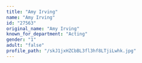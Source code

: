 ```yaml
---
title: "Amy Irving"
name: "Amy Irving"
id: "27563"
original_name: "Amy Irving"
known_for_department: "Acting"
gender: "1"
adult: "false"
profile_path: "/skJ1jxHZCbBL3fl3hf8LTjiLwhk.jpg"
---
```

